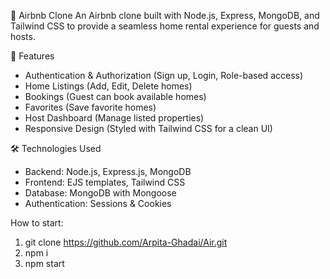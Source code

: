 🏡 Airbnb Clone
An Airbnb clone built with Node.js, Express, MongoDB, and Tailwind CSS to provide a seamless home rental experience for guests and hosts.

🚀 Features
- Authentication & Authorization (Sign up, Login, Role-based access)
- Home Listings (Add, Edit, Delete homes)
- Bookings (Guest can book available homes)
- Favorites (Save favorite homes)
- Host Dashboard (Manage listed properties)
- Responsive Design (Styled with Tailwind CSS for a clean UI)

🛠️ Technologies Used
* Backend: Node.js, Express.js, MongoDB
* Frontend: EJS templates, Tailwind CSS
* Database: MongoDB with Mongoose
* Authentication: Sessions & Cookies


How to start:
1. git clone https://github.com/Arpita-Ghadai/Air.git
2. npm i
3. npm start
